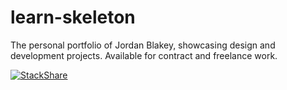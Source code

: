 # learn-skeleton
The personal portfolio of Jordan Blakey, showcasing design and development projects. Available for contract and freelance work.

[![StackShare](https://img.shields.io/badge/tech-stack-0690fa.svg?style=flat)](https://stackshare.io/JordanBlakey/job-stack)
